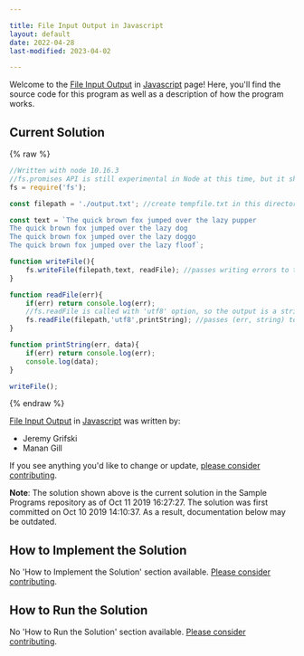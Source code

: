 ```yaml
---

title: File Input Output in Javascript
layout: default
date: 2022-04-28
last-modified: 2023-04-02

---
```


Welcome to the [File Input Output](https://sampleprograms.io/projects/file-input-output) in [Javascript](https://sampleprograms.io/languages/javascript) page! Here, you'll find the source code for this program as well as a description of how the program works.

## Current Solution

{% raw %}

```javascript
//Written with node 10.16.3
//fs.promises API is still experimental in Node at this time, but it should be preferred over callbacks when is fully developed
fs = require('fs'); 

const filepath = './output.txt'; //create tempfile.txt in this directory

const text = `The quick brown fox jumped over the lazy pupper
The quick brown fox jumped over the lazy dog
The quick brown fox jumped over the lazy doggo
The quick brown fox jumped over the lazy floof`;

function writeFile(){
    fs.writeFile(filepath,text, readFile); //passes writing errors to the callback function, readFile
}

function readFile(err){
    if(err) return console.log(err);
    //fs.readFile is called with 'utf8' option, so the output is a string instead of a buffer
    fs.readFile(filepath,'utf8',printString); //passes (err, string) to the callback function, printString
}

function printString(err, data){
    if(err) return console.log(err); 
    console.log(data);
}

writeFile();
```

{% endraw %}

[File Input Output](https://sampleprograms.io/projects/file-input-output) in [Javascript](https://sampleprograms.io/languages/javascript) was written by:

- Jeremy Grifski
- Manan Gill

If you see anything you'd like to change or update, [please consider contributing](https://github.com/TheRenegadeCoder/sample-programs).

**Note**: The solution shown above is the current solution in the Sample Programs repository as of Oct 11 2019 16:27:27. The solution was first committed on Oct 10 2019 14:10:37. As a result, documentation below may be outdated.

## How to Implement the Solution

No 'How to Implement the Solution' section available. [Please consider contributing](https://github.com/TheRenegadeCoder/sample-programs-website).

## How to Run the Solution

No 'How to Run the Solution' section available. [Please consider contributing](https://github.com/TheRenegadeCoder/sample-programs-website).